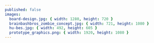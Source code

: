 ```yaml
---
published: false
images:
  board-design.jpg: { width: 1280, height: 720 }
  brainbashbros_zombie_concept.jpg: { width: 721, height: 1080 }
  hu-bes.jpg: { width: 492, height: 605 }
  prototype_graphics.png: { width: 1920, height: 1080 }
---
```

